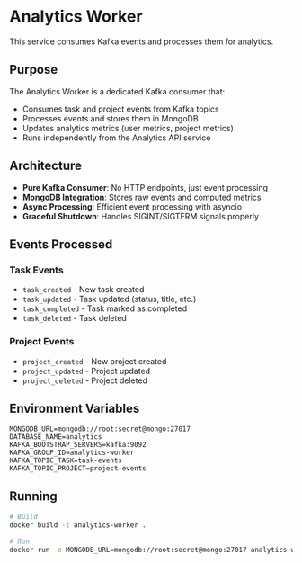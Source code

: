 # Analytics Worker

This service consumes Kafka events and processes them for analytics.

## Purpose

The Analytics Worker is a dedicated Kafka consumer that:
- Consumes task and project events from Kafka topics
- Processes events and stores them in MongoDB  
- Updates analytics metrics (user metrics, project metrics)
- Runs independently from the Analytics API service

## Architecture

- **Pure Kafka Consumer**: No HTTP endpoints, just event processing
- **MongoDB Integration**: Stores raw events and computed metrics
- **Async Processing**: Efficient event processing with asyncio
- **Graceful Shutdown**: Handles SIGINT/SIGTERM signals properly

## Events Processed

### Task Events
- `task_created` - New task created
- `task_updated` - Task updated (status, title, etc.)
- `task_completed` - Task marked as completed
- `task_deleted` - Task deleted

### Project Events  
- `project_created` - New project created
- `project_updated` - Project updated
- `project_deleted` - Project deleted

## Environment Variables

```env
MONGODB_URL=mongodb://root:secret@mongo:27017
DATABASE_NAME=analytics
KAFKA_BOOTSTRAP_SERVERS=kafka:9092
KAFKA_GROUP_ID=analytics-worker
KAFKA_TOPIC_TASK=task-events
KAFKA_TOPIC_PROJECT=project-events
```

## Running

```bash
# Build
docker build -t analytics-worker .

# Run
docker run -e MONGODB_URL=mongodb://root:secret@mongo:27017 analytics-worker
```